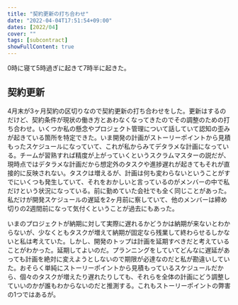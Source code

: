 ```yaml
---
title: "契約更新の打ち合わせ"
date: "2022-04-04T17:51:54+09:00"
dates: [2022/04]
cover: ""
tags: [subcontract]
showFullContent: true
---
```


0時に寝て5時過ぎに起きて7時半に起きた。

## 契約更新

4月末が3ヶ月契約の区切りなので契約更新の打ち合わせをした。更新はするのだけど、契約条件が現状の働き方とあわなくなってきたのでその調整のための打ち合わせ。いくつか私の懸念やプロジェクト管理について話していて認知の歪みが起きている箇所を特定できた。いま開発の計画がストーリーポイントから見積もったスケジュールになっていて、これが私からみてデタラメな計画になっている。チームが習熟すれば精度が上がっていくというスクラムマスターの説だが、現時点ではデタラメな計画だから想定外のタスクや進捗遅れが起きてもそれが直接的に反映されない。タスクは増えるが、計画は何も変わらないということがすでにいくつも発生していて、それをおかしいと言っているのがメンバーの中で私だけという状況になっている。前に勤めていた会社でも全く同じことがあった。私だけが開発スケジュールの遅延を2ヶ月前に察していて、他のメンバーは締め切りの2週間前になって気付くということが過去にもあった。

いまのプロジェクトが納期に対して実際に遅れるかどうかは納期が来ないとわからないが、少なくともタスクが増えて納期が固定なら残業して終わらせるしかないと私は考えていた。しかし、開発のトップは計画を延期すべきだと考えていることがわかった。延期してよいのだ。プランニングをしていてどんなに遅延があっても計画を絶対に変えようとしないので期限が必達なのだと私が勘違いしていた。おそらく単純にストーリーポイントから見積もっているスケジュールだから、個々のタスクが増えたり遅れたりしても、それらを全体の計画にどう調整していいのかが誰もわからないのだと推測する。これもストーリーポイントの弊害の1つではあるが。
